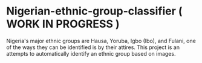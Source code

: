 # Nigerian-ethnic-group-classifier ( WORK IN PROGRESS )
Nigeria's major ethnic groups are Hausa, Yoruba, Igbo (Ibo), and Fulani, one of the ways they can be identified is by their attires.
This project is an attempts to automatically identify an ethnic group based on images.
